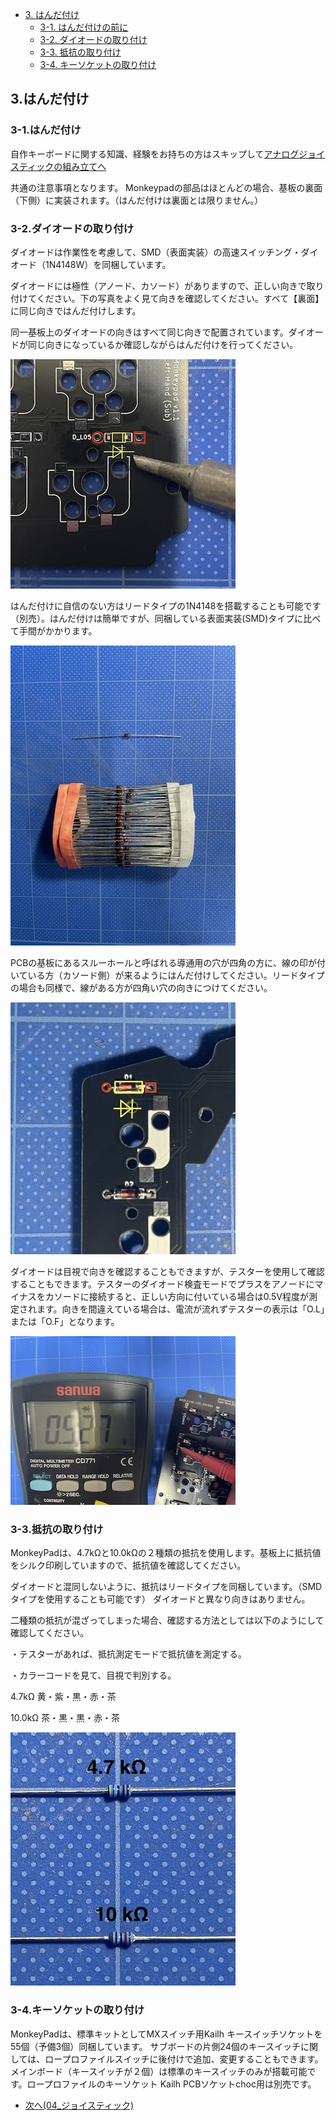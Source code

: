 <!-- ### Monkeypad Build Guide Top Page is here [English](01_build_guide.md)  -->

  - [3. はんだ付け](03_はんだ付け.md)
    - [3-1. はんだ付けの前に](./03_はんだ付け.md/#3-1はんだ付けの前に)
    - [3-2. ダイオードの取り付け](./03_はんだ付け.md/#3-2ダイオードの取り付け)
    - [3-3. 抵抗の取り付け](./03_はんだ付け.md/#3-3抵抗の取り付け)
    - [3-4. キーソケットの取り付け](./03_はんだ付け.md/#3-4キーソケットのはんだ付け)

## 3.はんだ付け
### 3-1.はんだ付け

自作キーボードに関する知識、経験をお持ちの方はスキップして[アナログジョイスティックの組み立てへ](04_ジョイスティック.md) 

共通の注意事項となります。
Monkeypadの部品はほとんどの場合、基板の裏面（下側）に実装されます。（はんだ付けは裏面とは限りません。）

### 3-2.ダイオードの取り付け

ダイオードは作業性を考慮して、SMD（表面実装）の高速スイッチング・ダイオード（1N4148W）を同梱しています。

ダイオードには極性（アノード、カソード）がありますので、正しい向きで取り付けてください。下の写真をよく見て向きを確認してください。すべて【裏面】に同じ向きではんだ付けします。

同一基板上のダイオードの向きはすべて同じ向きで配置されています。ダイオードが同じ向きになっているか確認しながらはんだ付けを行ってください。

![](../images/03/monkeypad_3_01.jpeg)

はんだ付けに自信のない方はリードタイプの1N4148を搭載することも可能です（別売）。はんだ付けは簡単ですが、同梱している表面実装(SMD)タイプに比べて手間がかかります。

![](../images/03/monkeypad_3_02.jpeg)

PCBの基板にあるスルーホールと呼ばれる導通用の穴が四角の方に、線の印が付いている方（カソード側）が来るようにはんだ付けしてください。リードタイプの場合も同様で、線がある方が四角い穴の向きにつけてください。

![](../images/03/monkeypad_3_03.jpeg)

ダイオードは目視で向きを確認することもできますが、テスターを使用して確認することもできます。テスターのダイオード検査モードでプラスをアノードにマイナスをカソードに接続すると、正しい方向に付いている場合は0.5V程度が測定されます。向きを間違えている場合は、電流が流れずテスターの表示は「O.L」または「O.F」となります。

![](../images/03/monkeypad_3_04.jpeg)

### 3-3.抵抗の取り付け

MonkeyPadは、4.7kΩと10.0kΩの２種類の抵抗を使用します。基板上に抵抗値をシルク印刷していますので、抵抗値を確認してください。

ダイオードと混同しないように、抵抗はリードタイプを同梱しています。（SMDタイプを使用することも可能です）
ダイオードと異なり向きはありません。

二種類の抵抗が混ざってしまった場合、確認する方法としては以下のようにして確認してください。

・テスターがあれば、抵抗測定モードで抵抗値を測定する。

・カラーコードを見て、目視で判別する。

 4.7kΩ  黄・紫・黒・赤・茶

 10.0kΩ 茶・黒・黒・赤・茶

 ![](../images/03/monkeypad_3_05.jpeg)

### 3-4.キーソケットの取り付け

MonkeyPadは、標準キットとしてMXスイッチ用Kailh キースイッチソケットを55個（予備3個）同梱しています。
サブボードの片側24個のキースイッチに関しては、ロープロファイルスイッチに後付けで追加、変更することもできます。メインボード（キースイッチが２個）は標準のキースイッチのみが搭載可能です。ロープロファイルのキーソケット Kailh PCBソケットchoc用は別売です。

  - [次へ(04_ジョイスティック)](04_ジョイスティック.md)  

